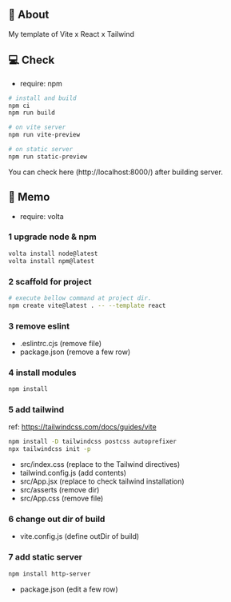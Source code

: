 ## 🚀 About

My template of Vite x React x Tailwind

## 💻 Check

- require: npm

```sh
# install and build
npm ci
npm run build

# on vite server
npm run vite-preview

# on static server
npm run static-preview
```

You can check here (http://localhost:8000/) after building server.

## 📝 Memo

- require: volta

### 1 upgrade node & npm

```sh
volta install node@latest
volta install npm@latest
```

### 2 scaffold for project

```sh
# execute bellow command at project dir.
npm create vite@latest . -- --template react
```

### 3 remove eslint

- .eslintrc.cjs (remove file)
- package.json (remove a few row)

### 4 install modules

```sh
npm install
```

### 5 add tailwind

ref: https://tailwindcss.com/docs/guides/vite

```sh
npm install -D tailwindcss postcss autoprefixer
npx tailwindcss init -p
```

- src/index.css (replace to the Tailwind directives)
- tailwind.config.js (add contents)
- src/App.jsx (replace to check tailwind installation)
- src/asserts (remove dir)
- src/App.css (remove file)

### 6 change out dir of build

- vite.config.js (define outDir of build)

### 7 add static server

```sh
npm install http-server
```

- package.json (edit a few row)
